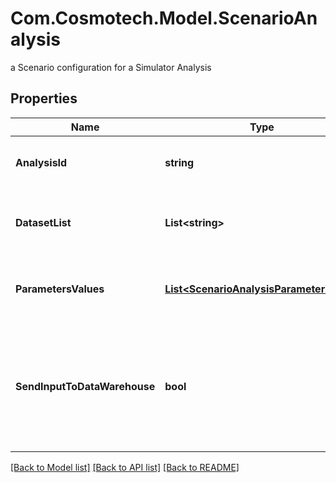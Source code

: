 # Com.Cosmotech.Model.ScenarioAnalysis
a Scenario configuration for a Simulator Analysis

## Properties

Name | Type | Description | Notes
------------ | ------------- | ------------- | -------------
**AnalysisId** | **string** | the Simulator Analysis Id associated with this Scenario | [optional] 
**DatasetList** | **List&lt;string&gt;** | the list of Dataset Id associated to this Scenario Analysis | [optional] 
**ParametersValues** | [**List&lt;ScenarioAnalysisParameterValue&gt;**](ScenarioAnalysisParameterValue.md) | the list of Simulator Analysis parameters values | [optional] 
**SendInputToDataWarehouse** | **bool** | whether or not the Dataset values and the input parameters values are send to the DataWarehouse prior to Simulation Run | [optional] 

[[Back to Model list]](../README.md#documentation-for-models) [[Back to API list]](../README.md#documentation-for-api-endpoints) [[Back to README]](../README.md)

